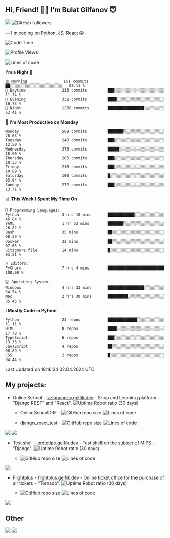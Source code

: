 ## Hi, Friend! 👋🏻 I'm Bulat Gilfanov 😇
![](https://komarev.com/ghpvc/?username=gelfik)
![GitHub followers](https://img.shields.io/github/followers/gelfik?label=Follow%20%20me&style=social)

— I'm coding on Python, JS, React 😱

<!--START_SECTION:waka-->
![Code Time](http://img.shields.io/badge/Code%20Time-869%20hrs%206%20mins-blue)

![Profile Views](http://img.shields.io/badge/Profile%20Views-6-blue)

![Lines of code](https://img.shields.io/badge/From%20Hello%20World%20I%27ve%20Written-997.1%20thousand%20lines%20of%20code-blue)

**I'm a Night 🦉** 

```text
🌞 Morning                161 commits         ██░░░░░░░░░░░░░░░░░░░░░░░   08.11 % 
🌆 Daytime                233 commits         ███░░░░░░░░░░░░░░░░░░░░░░   11.74 % 
🌃 Evening                332 commits         ████░░░░░░░░░░░░░░░░░░░░░   16.73 % 
🌙 Night                  1258 commits        ████████████████░░░░░░░░░   63.41 % 
```
📅 **I'm Most Productive on Monday** 

```text
Monday                   568 commits         ███████░░░░░░░░░░░░░░░░░░   28.63 % 
Tuesday                  248 commits         ███░░░░░░░░░░░░░░░░░░░░░░   12.50 % 
Wednesday                375 commits         █████░░░░░░░░░░░░░░░░░░░░   18.90 % 
Thursday                 205 commits         ███░░░░░░░░░░░░░░░░░░░░░░   10.33 % 
Friday                   216 commits         ███░░░░░░░░░░░░░░░░░░░░░░   10.89 % 
Saturday                 100 commits         █░░░░░░░░░░░░░░░░░░░░░░░░   05.04 % 
Sunday                   272 commits         ███░░░░░░░░░░░░░░░░░░░░░░   13.71 % 
```


📊 **This Week I Spent My Time On** 

```text
💬 Programming Languages: 
Python                   3 hrs 18 mins       ████████████░░░░░░░░░░░░░   46.84 % 
YAML                     1 hr 53 mins        ███████░░░░░░░░░░░░░░░░░░   26.82 % 
Bash                     35 mins             ██░░░░░░░░░░░░░░░░░░░░░░░   08.39 % 
Docker                   32 mins             ██░░░░░░░░░░░░░░░░░░░░░░░   07.65 % 
GitIgnore file           14 mins             █░░░░░░░░░░░░░░░░░░░░░░░░   03.51 % 

🔥 Editors: 
PyCharm                  7 hrs 4 mins        █████████████████████████   100.00 % 

💻 Operating System: 
Windows                  4 hrs 33 mins       ████████████████░░░░░░░░░   64.54 % 
Mac                      2 hrs 30 mins       █████████░░░░░░░░░░░░░░░░   35.46 % 
```

**I Mostly Code in Python** 

```text
Python                   23 repos            █████████████░░░░░░░░░░░░   51.11 % 
HTML                     8 repos             ████░░░░░░░░░░░░░░░░░░░░░   17.78 % 
TypeScript               6 repos             ███░░░░░░░░░░░░░░░░░░░░░░   13.33 % 
JavaScript               4 repos             ██░░░░░░░░░░░░░░░░░░░░░░░   08.89 % 
CSS                      2 repos             █░░░░░░░░░░░░░░░░░░░░░░░░   04.44 % 
```




 Last Updated on 18:16:24 02.04.2024 UTC
<!--END_SECTION:waka-->

## My projects:
* Online School - [izzibraindev.gelfik.dev](https://izzibraindev.gelfik.dev) - Shop and Learning platform - "Django REST" and "React". ![Uptime Robot ratio (30 days)](https://img.shields.io/uptimerobot/ratio/m789362933-76bebfd87184c57fccb2f8a2?style=plastic)

  * OnlineSchoolDRF - ![GitHub repo size](https://img.shields.io/github/repo-size/gelfik/OnlineSchoolDRF?color=succes&style=plastic)
![Lines of code](https://img.shields.io/tokei/lines/github/gelfik/OnlineSchoolDRF?color=success&label=line%20code&style=plastic)

  * django_react_test - ![GitHub repo size](https://img.shields.io/github/repo-size/gelfik/django_react_test?color=succes&style=plastic)
![Lines of code](https://img.shields.io/tokei/lines/github/gelfik/django_react_test?color=success&label=line%20code&style=plastic)

[![](https://github-readme-stats.vercel.app/api/pin/?username=gelfik&repo=OnlineSchoolDRF&theme=dark&hide_border=true&locale=RU)](https://github.com/gelfik/OnlineSchoolDRF)
[![](https://github-readme-stats.vercel.app/api/pin/?username=gelfik&repo=django_react_test&theme=dark&hide_border=true&locale=RU)](https://github.com/gelfik/django_react_test)

* Test shell - [prototipe.gelfik.dev](https://prototipe.gelfik.dev) - Test shell on the subject of MIPS - "Django". ![Uptime Robot ratio (30 days)](https://img.shields.io/uptimerobot/ratio/m789362955-a6306bfa213ad4615b219e32?style=plastic)

  * ![GitHub repo size](https://img.shields.io/github/repo-size/gelfik/prototipe-django?color=succes&style=plastic)
![Lines of code](https://img.shields.io/tokei/lines/github/gelfik/prototipe-django?color=success&label=line%20code&style=plastic)

[![](https://github-readme-stats.vercel.app/api/pin/?username=gelfik&repo=prototipe-django&theme=dark&hide_border=true)](https://github.com/gelfik/prototipe-django)

* Flightplus - [flightplus.gelfik.dev](https://flightplus.gelfik.dev) - Online ticket office for the purchase of air tickets - "Tornado". ![Uptime Robot ratio (30 days)](https://img.shields.io/uptimerobot/ratio/m789362969-1b1016050a1df7d8d7b11572?style=plastic)

  * ![GitHub repo size](https://img.shields.io/github/repo-size/gelfik/flightplus-tornado?color=succes&style=plastic)
![Lines of code](https://img.shields.io/tokei/lines/github/gelfik/flightplus-tornado?color=success&label=line%20code&style=plastic)

[![](https://github-readme-stats.vercel.app/api/pin/?username=gelfik&repo=flightplus-tornado&theme=dark&hide_border=true)](https://github.com/gelfik/flightplus-tornado)

## Other
![](https://github-readme-stats.vercel.app/api?username=gelfik&show_icons=true&theme=dark&count_private=true&hide_title=true&include_all_commits=true&hide_border=true)
![](https://github-readme-stats.vercel.app/api/top-langs/?username=gelfik&theme=dark&langs_count=10&layout=compact&hide_border=true)


<!--
**gelfik/gelfik** is a ✨ _special_ ✨ repository because its `README.md` (this file) appears on your GitHub profile.

Here are some ideas to get you started:

- 🔭 I’m currently working on ...
- 🌱 I’m currently learning ...
- 👯 I’m looking to collaborate on ...
- 🤔 I’m looking for help with ...
- 💬 Ask me about ...
- 📫 How to reach me: ...
- 😄 Pronouns: ...
- ⚡ Fun fact: ...
-->
